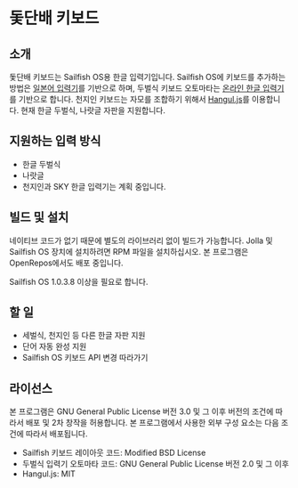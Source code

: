 돛단배 키보드
==============

## 소개
돛단배 키보드는 Sailfish OS용 한글 입력기입니다. Sailfish OS에 키보드를 추가하는
방법은 [일본어 입력기](https://github.com/BeholdMyGlory/jolla-anthy-jp)를 기반으로
하며, 두벌식 키보드 오토마타는 [온라인 한글 입력기](http://ohi.kr/)를 기반으로
합니다. 천지인 키보드는 자모를 조합하기 위해서 [Hangul.js](https://github.com/e-/Hangul.js)를
이용합니다. 현재 한글 두벌식, 나랏글 자판을 지원합니다.

## 지원하는 입력 방식
* 한글 두벌식
* 나랏글
* 천지인과 SKY 한글 입력기는 계획 중입니다.

## 빌드 및 설치
네이티브 코드가 없기 때문에 별도의 라이브러리 없이 빌드가 가능합니다. Jolla 및
Sailfish OS 장치에 설치하려면 RPM 파일을 설치하십시오. 본 프로그램은
OpenRepos에서도 배포 중입니다.

Sailfish OS 1.0.3.8 이상을 필요로 합니다.

## 할 일
* 세벌식, 천지인 등 다른 한글 자판 지원
* 단어 자동 완성 지원
* Sailfish OS 키보드 API 변경 따라가기

## 라이선스
본 프로그램은 GNU General Public License 버전 3.0 및 그 이후 버전의 조건에
따라서 배포 및 2차 창작을 허용합니다. 본 프로그램에서 사용한 외부 구성 요소는
다음 조건에 따라서 배포됩니다.

* Sailfish 키보드 레이아웃 코드: Modified BSD License
* 두벌식 입력기 오토마타 코드: GNU General Public License 버전 2.0 및 그 이후
* Hangul.js: MIT
